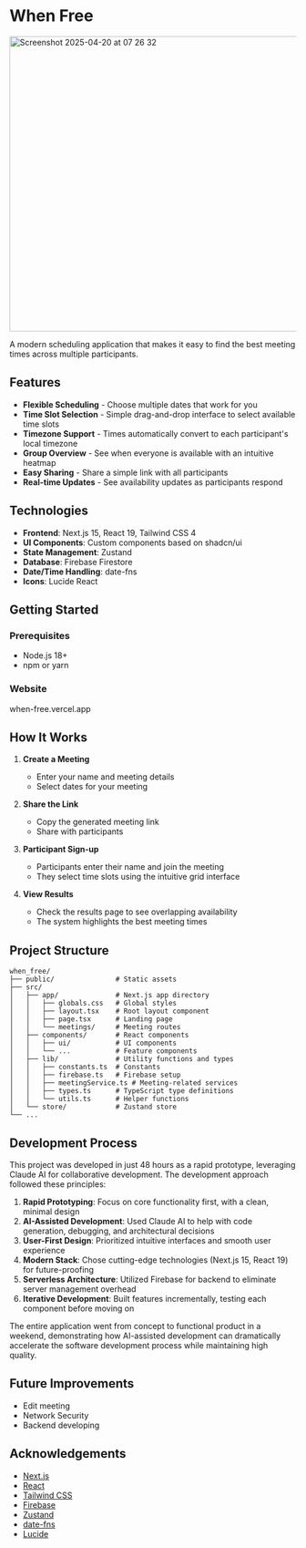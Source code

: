 # When Free
<img width="518" alt="Screenshot 2025-04-20 at 07 26 32" src="https://github.com/user-attachments/assets/d6f72667-29f1-4023-9513-298977e1539c" />

A modern scheduling application that makes it easy to find the best meeting times across multiple participants.

## Features

- **Flexible Scheduling** - Choose multiple dates that work for you
- **Time Slot Selection** - Simple drag-and-drop interface to select available time slots
- **Timezone Support** - Times automatically convert to each participant's local timezone
- **Group Overview** - See when everyone is available with an intuitive heatmap
- **Easy Sharing** - Share a simple link with all participants
- **Real-time Updates** - See availability updates as participants respond

## Technologies

- **Frontend**: Next.js 15, React 19, Tailwind CSS 4
- **UI Components**: Custom components based on shadcn/ui
- **State Management**: Zustand
- **Database**: Firebase Firestore
- **Date/Time Handling**: date-fns
- **Icons**: Lucide React

## Getting Started

### Prerequisites

- Node.js 18+ 
- npm or yarn

### Website

when-free.vercel.app

## How It Works

1. **Create a Meeting**
   - Enter your name and meeting details
   - Select dates for your meeting
   
2. **Share the Link**
   - Copy the generated meeting link
   - Share with participants

3. **Participant Sign-up**
   - Participants enter their name and join the meeting
   - They select time slots using the intuitive grid interface

4. **View Results**
   - Check the results page to see overlapping availability
   - The system highlights the best meeting times

## Project Structure

```
when_free/
├── public/               # Static assets
├── src/
│   ├── app/              # Next.js app directory
│   │   ├── globals.css   # Global styles
│   │   ├── layout.tsx    # Root layout component
│   │   ├── page.tsx      # Landing page
│   │   └── meetings/     # Meeting routes
│   ├── components/       # React components
│   │   ├── ui/           # UI components
│   │   └── ...           # Feature components
│   ├── lib/              # Utility functions and types
│   │   ├── constants.ts  # Constants
│   │   ├── firebase.ts   # Firebase setup
│   │   ├── meetingService.ts # Meeting-related services
│   │   ├── types.ts      # TypeScript type definitions
│   │   └── utils.ts      # Helper functions
│   └── store/            # Zustand store
└── ...
```

## Development Process

This project was developed in just 48 hours as a rapid prototype, leveraging Claude AI for collaborative development. The development approach followed these principles:

1. **Rapid Prototyping**: Focus on core functionality first, with a clean, minimal design
2. **AI-Assisted Development**: Used Claude AI to help with code generation, debugging, and architectural decisions
3. **User-First Design**: Prioritized intuitive interfaces and smooth user experience
4. **Modern Stack**: Chose cutting-edge technologies (Next.js 15, React 19) for future-proofing
5. **Serverless Architecture**: Utilized Firebase for backend to eliminate server management overhead
6. **Iterative Development**: Built features incrementally, testing each component before moving on

The entire application went from concept to functional product in a weekend, demonstrating how AI-assisted development can dramatically accelerate the software development process while maintaining high quality.

## Future Improvements

- Edit meeting
- Network Security
- Backend developing

## Acknowledgements

- [Next.js](https://nextjs.org/)
- [React](https://reactjs.org/)
- [Tailwind CSS](https://tailwindcss.com/)
- [Firebase](https://firebase.google.com/)
- [Zustand](https://github.com/pmndrs/zustand)
- [date-fns](https://date-fns.org/)
- [Lucide](https://lucide.dev/)
